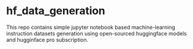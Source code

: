 # hf_data_generation
This repo contains simple jupyter notebook based machine-learning instruction datasets generation using open-sourced huggingface models and hugginface pro subscription.
